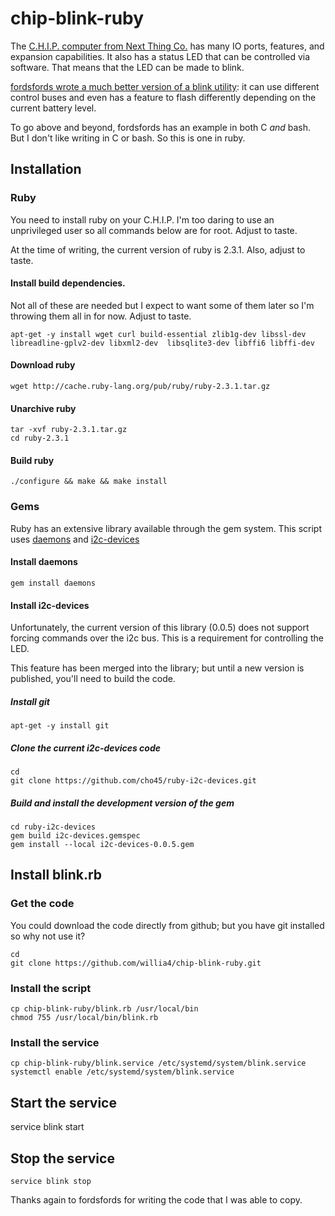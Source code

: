 # chip-blink-ruby
The [C.H.I.P. computer from Next Thing Co.][chip] has many IO ports, features, 
and expansion capabilities. It also has a status LED that can be controlled
via software. That means that the LED can be made to blink. 

[fordsfords wrote a much better version of a blink utility][fordsfords]: 
it can use different control buses and even has a feature to flash differently
depending on the current battery level. 

To go above and beyond, fordsfords has an example in both C *and* bash. But I 
don't like writing in C or bash. So this is one in ruby.

[chip]: https://nextthing.co/pages/chip
[fordsfords]: https://github.com/fordsfords/blink

## Installation

### Ruby 
You need to install ruby on your C.H.I.P. I'm too daring to use an unprivileged
user so all commands below are for root. Adjust to taste. 

At the time of writing, the current version of ruby is 2.3.1. Also, adjust to taste. 

#### Install build dependencies. 
Not all of these are needed but I expect to want some of
them later so I'm throwing them all in for now. Adjust to taste.

    apt-get -y install wget curl build-essential zlib1g-dev libssl-dev libreadline-gplv2-dev libxml2-dev  libsqlite3-dev libffi6 libffi-dev

#### Download ruby

    wget http://cache.ruby-lang.org/pub/ruby/ruby-2.3.1.tar.gz

#### Unarchive ruby

    tar -xvf ruby-2.3.1.tar.gz
    cd ruby-2.3.1

#### Build ruby

    ./configure && make && make install
    

### Gems
Ruby has an extensive library available through the gem system. This script
uses [daemons](https://github.com/thuehlinger/daemons) and [i2c-devices](https://github.com/cho45/ruby-i2c-devices)

#### Install daemons

    gem install daemons

#### Install i2c-devices
Unfortunately, the current version of this library (0.0.5) does not support forcing commands over the i2c bus. 
This is a requirement for controlling the LED. 

This feature has been merged into the library; but until a new version is published, you'll need to build the code. 
 
##### Install git

    apt-get -y install git

##### Clone the current i2c-devices code
    cd
    git clone https://github.com/cho45/ruby-i2c-devices.git

##### Build and install the development version of the gem

    cd ruby-i2c-devices
    gem build i2c-devices.gemspec
    gem install --local i2c-devices-0.0.5.gem 

## Install blink.rb
### Get the code
You could download the code directly from github; but you have git installed so why not use it? 

    cd
    git clone https://github.com/willia4/chip-blink-ruby.git
 
### Install the script

    cp chip-blink-ruby/blink.rb /usr/local/bin
    chmod 755 /usr/local/bin/blink.rb

### Install the service

    cp chip-blink-ruby/blink.service /etc/systemd/system/blink.service
    systemctl enable /etc/systemd/system/blink.service

## Start the service

   service blink start

## Stop the service

    service blink stop  

Thanks again to fordsfords for writing the code that I was able to copy.
